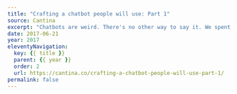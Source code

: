 ```yaml
---
title: "Crafting a chatbot people will use: Part 1"
source: Cantina
excerpt: "Chatbots are weird. There's no other way to say it. We spent the past month working on a chatbot project and it was one of the most difficult design problems I've faced in my professional career"
date: 2017-06-21
year: 2017
eleventyNavigation:
  key: {{ title }}
  parent: {{ year }}
  order: 2
  url: https://cantina.co/crafting-a-chatbot-people-will-use-part-1/
permalink: false
---
```

